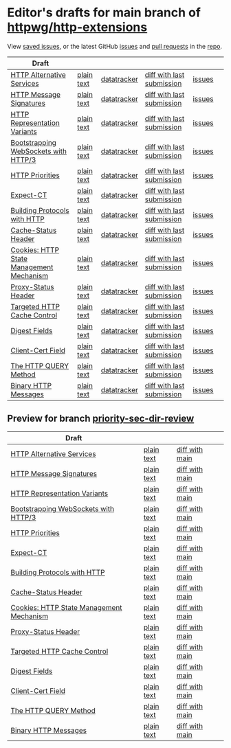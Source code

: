 # Editor's drafts for main branch of [httpwg/http-extensions](https://github.com/httpwg/http-extensions)

View [saved issues](issues.html), or the latest GitHub [issues](https://github.com/httpwg/http-extensions/issues) and [pull requests](https://github.com/httpwg/http-extensions/pulls) in the [repo](https://github.com/httpwg/http-extensions).

| Draft |     |     |     |     |     |
| ----- | --- | --- | --- | --- | --- |
| [HTTP Alternative Services](./draft-ietf-httpbis-rfc7838bis.html) | [plain text](./draft-ietf-httpbis-rfc7838bis.txt) | [datatracker](https://datatracker.ietf.org/doc/draft-ietf-httpbis-rfc7838bis) | [diff with last submission](https://www.ietf.org/rfcdiff?url1=draft-ietf-httpbis-rfc7838bis&amp;url2=https://httpwg.github.io/http-extensions/draft-ietf-httpbis-rfc7838bis.txt) | [issues](https://github.com/httpwg/http-extensions/labels/alt-svc) |
| [HTTP Message Signatures](./draft-ietf-httpbis-message-signatures.html) | [plain text](./draft-ietf-httpbis-message-signatures.txt) | [datatracker](https://datatracker.ietf.org/doc/draft-ietf-httpbis-message-signatures) | [diff with last submission](https://www.ietf.org/rfcdiff?url1=draft-ietf-httpbis-message-signatures&amp;url2=https://httpwg.github.io/http-extensions/draft-ietf-httpbis-message-signatures.txt) | [issues](https://github.com/httpwg/http-extensions/labels/signatures) |
| [HTTP Representation Variants](./draft-ietf-httpbis-variants.html) | [plain text](./draft-ietf-httpbis-variants.txt) | [datatracker](https://datatracker.ietf.org/doc/draft-ietf-httpbis-variants) | [diff with last submission](https://www.ietf.org/rfcdiff?url1=draft-ietf-httpbis-variants&amp;url2=https://httpwg.github.io/http-extensions/draft-ietf-httpbis-variants.txt) | [issues](https://github.com/httpwg/http-extensions/labels/variants) |
| [Bootstrapping WebSockets with HTTP/3](./draft-ietf-httpbis-h3-websockets.html) | [plain text](./draft-ietf-httpbis-h3-websockets.txt) | [datatracker](https://datatracker.ietf.org/doc/draft-ietf-httpbis-h3-websockets) | [diff with last submission](https://www.ietf.org/rfcdiff?url1=draft-ietf-httpbis-h3-websockets&amp;url2=https://httpwg.github.io/http-extensions/draft-ietf-httpbis-h3-websockets.txt) | [issues](https://github.com/httpwg/http-extensions/labels/h3-websockets) |
| [HTTP Priorities](./draft-ietf-httpbis-priority.html) | [plain text](./draft-ietf-httpbis-priority.txt) | [datatracker](https://datatracker.ietf.org/doc/draft-ietf-httpbis-priority) | [diff with last submission](https://www.ietf.org/rfcdiff?url1=draft-ietf-httpbis-priority&amp;url2=https://httpwg.github.io/http-extensions/draft-ietf-httpbis-priority.txt) | [issues](https://github.com/httpwg/http-extensions/labels/priorities) |
| [Expect-CT](./draft-ietf-httpbis-expect-ct.html) | [plain text](./draft-ietf-httpbis-expect-ct.txt) | [datatracker](https://datatracker.ietf.org/doc/draft-ietf-httpbis-expect-ct) | [diff with last submission](https://www.ietf.org/rfcdiff?url1=draft-ietf-httpbis-expect-ct&amp;url2=https://httpwg.github.io/http-extensions/draft-ietf-httpbis-expect-ct.txt) |  |
| [Building Protocols with HTTP](./draft-ietf-httpbis-bcp56bis.html) | [plain text](./draft-ietf-httpbis-bcp56bis.txt) | [datatracker](https://datatracker.ietf.org/doc/draft-ietf-httpbis-bcp56bis) | [diff with last submission](https://www.ietf.org/rfcdiff?url1=draft-ietf-httpbis-bcp56bis&amp;url2=https://httpwg.github.io/http-extensions/draft-ietf-httpbis-bcp56bis.txt) | [issues](https://github.com/httpwg/http-extensions/labels/bcp56bis) |
| [Cache-Status Header](./draft-ietf-httpbis-cache-header.html) | [plain text](./draft-ietf-httpbis-cache-header.txt) | [datatracker](https://datatracker.ietf.org/doc/draft-ietf-httpbis-cache-header) | [diff with last submission](https://www.ietf.org/rfcdiff?url1=draft-ietf-httpbis-cache-header&amp;url2=https://httpwg.github.io/http-extensions/draft-ietf-httpbis-cache-header.txt) | [issues](https://github.com/httpwg/http-extensions/labels/cache-header) |
| [Cookies: HTTP State Management Mechanism](./draft-ietf-httpbis-rfc6265bis.html) | [plain text](./draft-ietf-httpbis-rfc6265bis.txt) | [datatracker](https://datatracker.ietf.org/doc/draft-ietf-httpbis-rfc6265bis) | [diff with last submission](https://www.ietf.org/rfcdiff?url1=draft-ietf-httpbis-rfc6265bis&amp;url2=https://httpwg.github.io/http-extensions/draft-ietf-httpbis-rfc6265bis.txt) | [issues](https://github.com/httpwg/http-extensions/labels/6265bis) |
| [Proxy-Status Header](./draft-ietf-httpbis-proxy-status.html) | [plain text](./draft-ietf-httpbis-proxy-status.txt) | [datatracker](https://datatracker.ietf.org/doc/draft-ietf-httpbis-proxy-status) | [diff with last submission](https://www.ietf.org/rfcdiff?url1=draft-ietf-httpbis-proxy-status&amp;url2=https://httpwg.github.io/http-extensions/draft-ietf-httpbis-proxy-status.txt) | [issues](https://github.com/httpwg/http-extensions/labels/proxy-status) |
| [Targeted HTTP Cache Control](./draft-ietf-httpbis-targeted-cache-control.html) | [plain text](./draft-ietf-httpbis-targeted-cache-control.txt) | [datatracker](https://datatracker.ietf.org/doc/draft-ietf-httpbis-targeted-cache-control) | [diff with last submission](https://www.ietf.org/rfcdiff?url1=draft-ietf-httpbis-targeted-cache-control&amp;url2=https://httpwg.github.io/http-extensions/draft-ietf-httpbis-targeted-cache-control.txt) | [issues](https://github.com/httpwg/http-extensions/labels/targeted-cc) |
| [Digest Fields](./draft-ietf-httpbis-digest-headers.html) | [plain text](./draft-ietf-httpbis-digest-headers.txt) | [datatracker](https://datatracker.ietf.org/doc/draft-ietf-httpbis-digest-headers) | [diff with last submission](https://www.ietf.org/rfcdiff?url1=draft-ietf-httpbis-digest-headers&amp;url2=https://httpwg.github.io/http-extensions/draft-ietf-httpbis-digest-headers.txt) | [issues](https://github.com/httpwg/http-extensions/labels/digest-headers) |
| [Client-Cert Field](./draft-ietf-httpbis-client-cert-field.html) | [plain text](./draft-ietf-httpbis-client-cert-field.txt) | [datatracker](https://datatracker.ietf.org/doc/draft-ietf-httpbis-client-cert-field) | [diff with last submission](https://www.ietf.org/rfcdiff?url1=draft-ietf-httpbis-client-cert-field&amp;url2=https://httpwg.github.io/http-extensions/draft-ietf-httpbis-client-cert-field.txt) | [issues](https://github.com/httpwg/http-extensions/labels/client-cert-field) |
| [The HTTP QUERY Method](./draft-ietf-httpbis-safe-method-w-body.html) | [plain text](./draft-ietf-httpbis-safe-method-w-body.txt) | [datatracker](https://datatracker.ietf.org/doc/draft-ietf-httpbis-safe-method-w-body) | [diff with last submission](https://www.ietf.org/rfcdiff?url1=draft-ietf-httpbis-safe-method-w-body&amp;url2=https://httpwg.github.io/http-extensions/draft-ietf-httpbis-safe-method-w-body.txt) | [issues](https://github.com/httpwg/http-extensions/labels/safe-method-w-body) |
| [Binary HTTP Messages](./draft-ietf-httpbis-binary-message.html) | [plain text](./draft-ietf-httpbis-binary-message.txt) | [datatracker](https://datatracker.ietf.org/doc/draft-ietf-httpbis-binary-message) | [diff with last submission](https://www.ietf.org/rfcdiff?url1=draft-ietf-httpbis-binary-message&amp;url2=https://httpwg.github.io/http-extensions/draft-ietf-httpbis-binary-message.txt) | [issues](https://github.com/httpwg/http-extensions/labels/binary-messages) |

## Preview for branch [priority-sec-dir-review](priority-sec-dir-review)

| Draft |     |     |     |
| ----- | --- | --- | --- |
| [HTTP Alternative Services](priority-sec-dir-review/draft-ietf-httpbis-rfc7838bis.html) | [plain text](priority-sec-dir-review/draft-ietf-httpbis-rfc7838bis.txt) | [diff with main](https://www.ietf.org/rfcdiff?url1=https://httpwg.github.io/http-extensions/draft-ietf-httpbis-rfc7838bis.txt&amp;url2=https://httpwg.github.io/http-extensions/priority-sec-dir-review/draft-ietf-httpbis-rfc7838bis.txt) |
| [HTTP Message Signatures](priority-sec-dir-review/draft-ietf-httpbis-message-signatures.html) | [plain text](priority-sec-dir-review/draft-ietf-httpbis-message-signatures.txt) | [diff with main](https://www.ietf.org/rfcdiff?url1=https://httpwg.github.io/http-extensions/draft-ietf-httpbis-message-signatures.txt&amp;url2=https://httpwg.github.io/http-extensions/priority-sec-dir-review/draft-ietf-httpbis-message-signatures.txt) |
| [HTTP Representation Variants](priority-sec-dir-review/draft-ietf-httpbis-variants.html) | [plain text](priority-sec-dir-review/draft-ietf-httpbis-variants.txt) | [diff with main](https://www.ietf.org/rfcdiff?url1=https://httpwg.github.io/http-extensions/draft-ietf-httpbis-variants.txt&amp;url2=https://httpwg.github.io/http-extensions/priority-sec-dir-review/draft-ietf-httpbis-variants.txt) |
| [Bootstrapping WebSockets with HTTP/3](priority-sec-dir-review/draft-ietf-httpbis-h3-websockets.html) | [plain text](priority-sec-dir-review/draft-ietf-httpbis-h3-websockets.txt) | [diff with main](https://www.ietf.org/rfcdiff?url1=https://httpwg.github.io/http-extensions/draft-ietf-httpbis-h3-websockets.txt&amp;url2=https://httpwg.github.io/http-extensions/priority-sec-dir-review/draft-ietf-httpbis-h3-websockets.txt) |
| [HTTP Priorities](priority-sec-dir-review/draft-ietf-httpbis-priority.html) | [plain text](priority-sec-dir-review/draft-ietf-httpbis-priority.txt) | [diff with main](https://www.ietf.org/rfcdiff?url1=https://httpwg.github.io/http-extensions/draft-ietf-httpbis-priority.txt&amp;url2=https://httpwg.github.io/http-extensions/priority-sec-dir-review/draft-ietf-httpbis-priority.txt) |
| [Expect-CT](priority-sec-dir-review/draft-ietf-httpbis-expect-ct.html) | [plain text](priority-sec-dir-review/draft-ietf-httpbis-expect-ct.txt) | [diff with main](https://www.ietf.org/rfcdiff?url1=https://httpwg.github.io/http-extensions/draft-ietf-httpbis-expect-ct.txt&amp;url2=https://httpwg.github.io/http-extensions/priority-sec-dir-review/draft-ietf-httpbis-expect-ct.txt) |
| [Building Protocols with HTTP](priority-sec-dir-review/draft-ietf-httpbis-bcp56bis.html) | [plain text](priority-sec-dir-review/draft-ietf-httpbis-bcp56bis.txt) | [diff with main](https://www.ietf.org/rfcdiff?url1=https://httpwg.github.io/http-extensions/draft-ietf-httpbis-bcp56bis.txt&amp;url2=https://httpwg.github.io/http-extensions/priority-sec-dir-review/draft-ietf-httpbis-bcp56bis.txt) |
| [Cache-Status Header](priority-sec-dir-review/draft-ietf-httpbis-cache-header.html) | [plain text](priority-sec-dir-review/draft-ietf-httpbis-cache-header.txt) | [diff with main](https://www.ietf.org/rfcdiff?url1=https://httpwg.github.io/http-extensions/draft-ietf-httpbis-cache-header.txt&amp;url2=https://httpwg.github.io/http-extensions/priority-sec-dir-review/draft-ietf-httpbis-cache-header.txt) |
| [Cookies: HTTP State Management Mechanism](priority-sec-dir-review/draft-ietf-httpbis-rfc6265bis.html) | [plain text](priority-sec-dir-review/draft-ietf-httpbis-rfc6265bis.txt) | [diff with main](https://www.ietf.org/rfcdiff?url1=https://httpwg.github.io/http-extensions/draft-ietf-httpbis-rfc6265bis.txt&amp;url2=https://httpwg.github.io/http-extensions/priority-sec-dir-review/draft-ietf-httpbis-rfc6265bis.txt) |
| [Proxy-Status Header](priority-sec-dir-review/draft-ietf-httpbis-proxy-status.html) | [plain text](priority-sec-dir-review/draft-ietf-httpbis-proxy-status.txt) | [diff with main](https://www.ietf.org/rfcdiff?url1=https://httpwg.github.io/http-extensions/draft-ietf-httpbis-proxy-status.txt&amp;url2=https://httpwg.github.io/http-extensions/priority-sec-dir-review/draft-ietf-httpbis-proxy-status.txt) |
| [Targeted HTTP Cache Control](priority-sec-dir-review/draft-ietf-httpbis-targeted-cache-control.html) | [plain text](priority-sec-dir-review/draft-ietf-httpbis-targeted-cache-control.txt) | [diff with main](https://www.ietf.org/rfcdiff?url1=https://httpwg.github.io/http-extensions/draft-ietf-httpbis-targeted-cache-control.txt&amp;url2=https://httpwg.github.io/http-extensions/priority-sec-dir-review/draft-ietf-httpbis-targeted-cache-control.txt) |
| [Digest Fields](priority-sec-dir-review/draft-ietf-httpbis-digest-headers.html) | [plain text](priority-sec-dir-review/draft-ietf-httpbis-digest-headers.txt) | [diff with main](https://www.ietf.org/rfcdiff?url1=https://httpwg.github.io/http-extensions/draft-ietf-httpbis-digest-headers.txt&amp;url2=https://httpwg.github.io/http-extensions/priority-sec-dir-review/draft-ietf-httpbis-digest-headers.txt) |
| [Client-Cert Field](priority-sec-dir-review/draft-ietf-httpbis-client-cert-field.html) | [plain text](priority-sec-dir-review/draft-ietf-httpbis-client-cert-field.txt) | [diff with main](https://www.ietf.org/rfcdiff?url1=https://httpwg.github.io/http-extensions/draft-ietf-httpbis-client-cert-field.txt&amp;url2=https://httpwg.github.io/http-extensions/priority-sec-dir-review/draft-ietf-httpbis-client-cert-field.txt) |
| [The HTTP QUERY Method](priority-sec-dir-review/draft-ietf-httpbis-safe-method-w-body.html) | [plain text](priority-sec-dir-review/draft-ietf-httpbis-safe-method-w-body.txt) | [diff with main](https://www.ietf.org/rfcdiff?url1=https://httpwg.github.io/http-extensions/draft-ietf-httpbis-safe-method-w-body.txt&amp;url2=https://httpwg.github.io/http-extensions/priority-sec-dir-review/draft-ietf-httpbis-safe-method-w-body.txt) |
| [Binary HTTP Messages](priority-sec-dir-review/draft-ietf-httpbis-binary-message.html) | [plain text](priority-sec-dir-review/draft-ietf-httpbis-binary-message.txt) | [diff with main](https://www.ietf.org/rfcdiff?url1=https://httpwg.github.io/http-extensions/draft-ietf-httpbis-binary-message.txt&amp;url2=https://httpwg.github.io/http-extensions/priority-sec-dir-review/draft-ietf-httpbis-binary-message.txt) |

